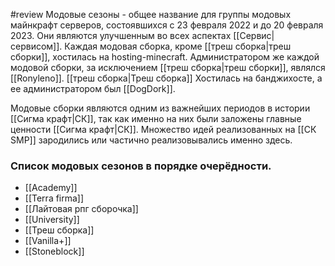 #review 
Модовые сезоны  - общее название для группы модовых майнкрафт серверов, состоявшихся с 23 февраля 2022 и до 20 февраля 2023. Они являются улучшенным во всех аспектах [[Сервис|сервисом]].
Каждая модовая сборка, кроме [[треш сборка|треш сборки]], хостилась на hosting-minecraft. Администратором же каждой модовой сборки, за исключением [[треш сборка|треш сборки]], являлся [[Ronyleno]]. [[треш сборка|Треш сборка]] Хостилась на банджихосте, а ее администратором был [[DogDork]].

Модовые сборки являются одним из важнейших периодов в истории [[Сигма крафт|СК]], так как именно на них были заложены главные ценности [[Сигма крафт|СК]]. Множество идей реализованных на [[СК SMP]] зародились или частично реализовывались именно здесь.
### Список модовых сезонов в порядке очерёдности.
* [[Academy]]
* [[Terra firma]]
* [[Лайтовая рпг сборочка]]
*  [[University]]
* [[Треш сборка]]
* [[Vanilla+]]
* [[Stoneblock]]